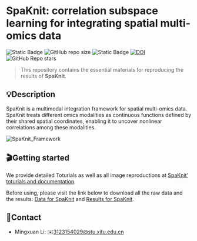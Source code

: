 # SpaKnit: correlation subspace learning for integrating spatial multi-omics data

![Static Badge](https://img.shields.io/badge/Lisence-GPL3.0-blue)
![GitHub repo size](https://img.shields.io/github/repo-size/xjtu-omics/SpaKnit)
![Static Badge](https://img.shields.io/badge/3.11-green?logo=python&label=Python&labelColor=yellow)
[![DOI](https://zenodo.org/badge/DOI/10.5281/zenodo.14854748.svg)](https://doi.org/10.5281/zenodo.14854748)
![GitHub Repo stars](https://img.shields.io/github/stars/xjtu-omics/SpaKnit)

> This repository contains the essential materials for reproducing the results of **SpaKnit**.

## 💡Description

SpaKnit is a multimodal integration framework for spatial multi-omics data. SpaKnit treats different omics modalities as continuous functions defined by their shared spatial coordinates, enabling it to uncover nonlinear correlations among these modalities.

![SpaKnit_Framework](./SpaKnit_Framework.png)

## 🎬Getting started

We provide detailed Toturials as well as all image reproductions at [SpaKnit' toturials and documentation](https://spaknit-tutorial.readthedocs.io/en/latest/).

Before using, please visit the link below to download all the raw data and the results: [Data for SpaKnit](https://zenodo.org/records/14854748) and [Results for SpaKnit](https://zenodo.org/records/15182465).

## 📩Contact

- Mingxuan Li: ✉️3123154029@stu.xjtu.edu.cn

